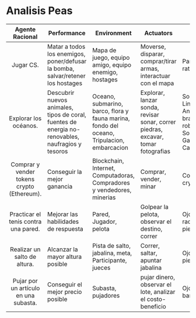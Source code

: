 # Analisis Peas 


| Agente Racional                    | Performance                    | Environment                   | Actuators                  | Sensors                       |
| :--------------------------------: | ------------------------------ | ----------------------------- | -------------------------- | ----------------------------- |
| Jugar CS. | Matar a todos los enemigos, poner/defusar la bomba, salvar/retener los hostages | Mapa de juego, equipo amigo, equipo enemigo, hostages | Moverse, disparar, comprar/tirar armas, interactuar con el mapa | Pantalla, raton, teclado  |
| Explorar los océanos. | Descubrir nuevos animales, tipos de coral, fuentes de energia no-renovables, naufragios y tesoros | Oceano, submarino, barco, flora y fauna marina, fondo del oceano, Tripulacion, embarcacion | Explorar, lanzar sonda, revisar sonar, correr piedras, excavar, tomar fotografias | Sonar, Linternas, Anclas, brazos roboticos, Sondas, Ganchos, Camaras |
| Comprar y vender tokens crypto (Ethereum). | Conseguir la mejor ganancia | Blockchain, Internet, Computadoras, Compradores y vendedores, minerias | Comprar, vender, minar | Computadora, cryptowallet |
| Practicar el tenis contra una pared. | Mejorar las habilidades de respuesta | Pared, Jugador, pelota | Golpear la pelota, observar el destino, correr | Ojos, manos, raqueta, piernas |
| Realizar un salto de altura. | Alcanzar la mayor altura posible | Pista de salto, jabalina, meta, Participante, jueces | Correr, saltar, apuntar jabalina | Ojos, manos, piernas |
| Pujar por un artículo en una subasta. | Conseguir el mejor precio posible | Subasta, pujadores | pujar dinero, observar el lote, analizar el costo-beneficio | Ojos, dinero, banderin |